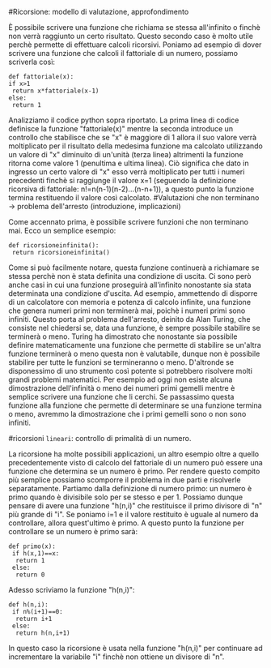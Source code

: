 #Ricorsione: modello di valutazione, approfondimento

È possibile scrivere una funzione che richiama se stessa all'infinito o finchè non verrà raggiunto un certo risultato. Questo secondo caso è molto utile perchè permette di effettuare calcoli ricorsivi. Poniamo ad esempio di dover scrivere una funzione che calcoli il fattoriale di un numero, possiamo scriverla così:
 ```
def fattoriale(x):  
 if x>1  
  return x*fattoriale(x-1)  
 else:  
  return 1  
   ```
Analizziamo il codice python sopra riportato. La prima linea di codice definisce la funzione "fattoriale(x)" mentre la seconda introduce un controllo che stabilisce che se "x" è maggiore di 1 allora il suo valore verrà moltiplicato per il risultato della medesima funzione ma calcolato utilizzando un valore di "x" diminuito di un'unità (terza linea) altrimenti la funzione ritorna come valore 1 (penultima e ultima linea). Ciò significa che dato in ingresso un certo valore di "x" esso verrà moltiplicato per tutti i numeri precedenti finchè si raggiunge il valore x=1 (seguendo la definizione ricorsiva di fattoriale: n!=n(n-1)(n-2)...(n-n+1)), a questo punto la funzione termina restituendo il valore così calcolato.
#Valutazioni che non terminano -> problema dell'arresto (introduzione, implicazioni)

Come accennato prima, è possibile scrivere funzioni che non terminano mai. Ecco un semplice esempio:
```
def ricorsioneinfinita():
 return ricorsioneinfinita()
```
Come si può facilmente notare, questa funzione continuerà a richiamare se stessa perchè non è stata definita una condizione di uscita. Ci sono però anche casi in cui una funzione proseguirà all'infinito nonostante sia stata determinata una condizione d'uscita. Ad esempio, ammettendo di disporre di un calcolatore con memoria e potenza di calcolo infinite, una funzione che genera numeri primi non terminerà mai, poichè i numeri primi sono infiniti. Questo porta al problema dell'arresto, deinito da Alan Turing, che consiste nel chiedersi se, data una funzione, è sempre possibile stabilire se terminerà o meno. Turing ha dimostrato che nonostante sia possibile definire matematicamente una funzione che permette di stabilire se un'altra funzione terminerà o meno questa non è valutabile, dunque non è possibile stabilire per tutte le funzioni se termineranno o meno. D'altronde se disponessimo di uno strumento così potente si potrebbero risolvere molti grandi problemi matematici. Per esempio ad oggi non esiste alcuna dimostrazione dell'infinità o meno dei numeri primi gemelli mentre è semplice scrivere una funzione che li cerchi. Se passassimo questa funzione alla funzione che permette di determinare se una funzione termina o meno, avremmo la dimostrazione che i primi gemelli sono o non sono infiniti. 
 
 
 
#ricorsioni `lineari`: controllo di primalità di un numero.

La ricorsione ha molte possibili applicazioni, un altro esempio oltre a quello precedentemente visto di calcolo del fattoriale di un numero può essere una funzione che determina se un numero è primo. Per rendere questo compito più semplice possiamo scomporre il problema in due parti e risolverle separatamente. Partiamo dalla definizione di numero primo: un numero è primo quando è divisibile solo per se stesso e per 1. Possiamo dunque pensare di avere una funzione "h(n,i)" che restituisce il primo divisore di "n" più grande di "i". Se poniamo i=1 e il valore restituito è uguale al numero da controllare, allora quest'ultimo è primo. A questo punto la funzione per controllare se un numero è primo sarà:

```
def primo(x):
 if h(x,1)==x:
  return 1
 else:
  return 0
  ```
 Adesso scriviamo la funzione "h(n,i)":
 
 ```
 def h(n,i):
  if n%(i+1)==0:
   return i+1
  else:
   return h(n,i+1)
```

In questo caso la ricorsione è usata nella funzione "h(n,i)" per continuare ad incrementare la variabile "i" finchè non ottiene un divisore di "n".
